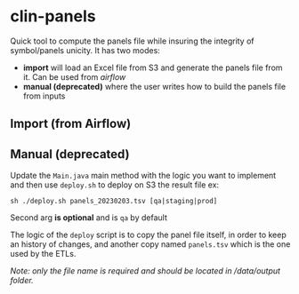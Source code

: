 # clin-panels

Quick tool to compute the panels file while insuring the integrity of symbol/panels unicity. It has two modes:

- **import** will load an Excel file from S3 and generate the panels file from it. Can be used from *airflow*
- **manual (deprecated)** where the user writes how to build the panels file from inputs 


## Import (from Airflow)

## Manual (deprecated)

Update the `Main.java` main method with the logic you want to implement and then use `deploy.sh` to deploy on S3 the result file ex:

```shell
sh ./deploy.sh panels_20230203.tsv [qa|staging|prod]
```
Second arg **is optional** and is `qa` by default

The logic of the `deploy` script is to copy the panel file itself, in order to keep an history of changes, and another copy named `panels.tsv` which is the one used by the ETLs.

*Note: only the file name is required and should be located in /data/output folder.*